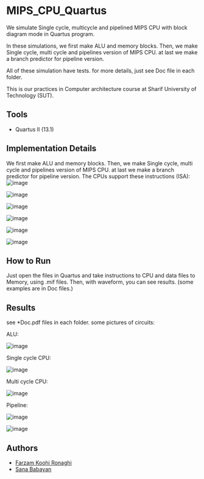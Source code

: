 # MIPS_CPU_Quartus
We simulate Single cycle, multicycle and pipelined MIPS CPU with block diagram mode in Quartus program.

In these simulations, we first make ALU and memory blocks. Then, we make Single cycle, multi cycle and pipelines version of MIPS CPU. at last we make a branch predictor for pipeline version.

All of these simulation have tests. for more details, just see Doc file in each folder.

This is our practices in Computer architecture course at Sharif University of Technology (SUT).

## Tools
- Quartus II (13.1)


## Implementation Details

We first make ALU and memory blocks. Then, we make Single cycle, multi cycle and pipelines version of MIPS CPU. at last we make a branch predictor for pipeline version.
The CPUs support these instructions (ISA):
![image](https://github.com/user-attachments/assets/09005ff1-b11d-40d3-b798-51ec070f3fbd)

![image](https://github.com/user-attachments/assets/2cd3dc70-e7f4-4c30-892a-b952b6b56348)

![image](https://github.com/user-attachments/assets/474115a9-d805-41dd-b06e-09aad22916a7)

![image](https://github.com/user-attachments/assets/dbff4a5a-9bb0-48c2-ac1c-8fc94ef8029a)

![image](https://github.com/user-attachments/assets/2785305a-ae05-4277-aa7c-2b8e186e9c2b)

![image](https://github.com/user-attachments/assets/25974ce5-c453-4135-bccf-f14d93813385)



## How to Run

Just open the files in Quartus and take instructions to CPU and data files to Memory, using .mif files.
Then, with waveform, you can see results. (some examples are in Doc files.)


## Results
see *Doc.pdf files in each folder. some pictures of circuits:

ALU:

![image](https://github.com/user-attachments/assets/41905fb2-2e9e-4dee-9b71-93025a5497c7)

Single cycle CPU:

![image](https://github.com/user-attachments/assets/7f4e1048-0e0a-47a2-b542-4050c9d82a64)

Multi cycle CPU:

![image](https://github.com/user-attachments/assets/35289e42-e06a-4ea7-bc7e-be1c641a0422)

Pipeline:

![image](https://github.com/user-attachments/assets/0bffaf43-01cc-4867-b18a-85282cdf2e51)

![image](https://github.com/user-attachments/assets/8f43e142-5dbc-4f23-82f7-5ef80951f04d)








## Authors
- [Farzam Koohi Ronaghi](https://github.com/FKR1383)
- [Sana Babayan](https://github.com/SanaBabayan)


